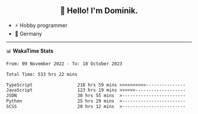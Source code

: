 <h2 align="center">👋 Hello! I'm Dominik.</h2>

- ⚡ Hobby programmer
- 📍 Germany

---
📊 **WakaTime Stats**
<!--START_SECTION:waka-->

```txt
From: 09 November 2022 - To: 10 October 2023

Total Time: 533 hrs 22 mins

TypeScript                 218 hrs 59 mins >>>>>>>>>>---------------   41.06 %
JavaScript                 123 hrs 19 mins >>>>>>-------------------   23.12 %
JSON                       30 hrs 55 mins  >------------------------   05.80 %
Python                     25 hrs 29 mins  >------------------------   04.78 %
SCSS                       20 hrs 12 mins  >------------------------   03.79 %
```

<!--END_SECTION:waka-->
